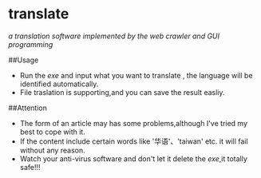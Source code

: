 # translate
_a translation software implemented by the web crawler and GUI programming_   

##Usage
* Run the _exe_ and input what you want to translate , the language will be identified automatically.    
* File traslation is supporting,and you can save the result easliy. 

##Attention 
* The form of an article may has some problems,although I've tried my best to cope with it.  
* If the content include certain words like '华语'、'taiwan' etc. it will fail without any reason.
* Watch your anti-virus software and don't let it delete the _exe_,it totally safe!!!
